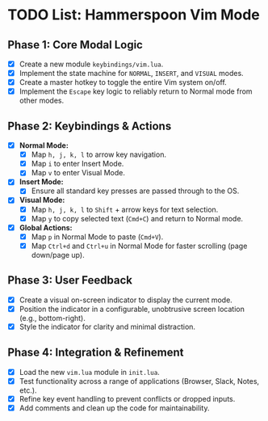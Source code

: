 # TODO List: Hammerspoon Vim Mode

## Phase 1: Core Modal Logic

- [x] Create a new module `keybindings/vim.lua`.
- [x] Implement the state machine for `NORMAL`, `INSERT`, and `VISUAL` modes.
- [x] Create a master hotkey to toggle the entire Vim system on/off.
- [x] Implement the `Escape` key logic to reliably return to Normal mode from other modes.

## Phase 2: Keybindings & Actions

- [x] **Normal Mode:**
    - [x] Map `h, j, k, l` to arrow key navigation.
    - [x] Map `i` to enter Insert Mode.
    - [x] Map `v` to enter Visual Mode.
- [x] **Insert Mode:**
    - [x] Ensure all standard key presses are passed through to the OS.
- [x] **Visual Mode:**
    - [x] Map `h, j, k, l` to `Shift` + arrow keys for text selection.
    - [x] Map `y` to copy selected text (`Cmd+C`) and return to Normal mode.
- [x] **Global Actions:**
    - [x] Map `p` in Normal Mode to paste (`Cmd+V`).
    - [x] Map `Ctrl+d` and `Ctrl+u` in Normal Mode for faster scrolling (page down/page up).

## Phase 3: User Feedback

- [x] Create a visual on-screen indicator to display the current mode.
- [x] Position the indicator in a configurable, unobtrusive screen location (e.g., bottom-right).
- [x] Style the indicator for clarity and minimal distraction.

## Phase 4: Integration & Refinement

- [x] Load the new `vim.lua` module in `init.lua`.
- [x] Test functionality across a range of applications (Browser, Slack, Notes, etc.).
- [x] Refine key event handling to prevent conflicts or dropped inputs.
- [x] Add comments and clean up the code for maintainability.
